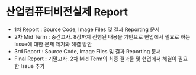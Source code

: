 # **산업컴퓨터비전실제 Report** 

- 1차 Report : Source Code, Image Files 및 결과 Reporting 문서
- 2차 Mid Term : 중간고사. 8강까지 진행된 내용을 기반으로 현업에서 필요로 하는 Issue에 대한 문제 제기와 해결 방안
- 3rd Report : Source Code, Image Files 및 결과 Reporting 문서
- Final Report : 기말고사. 2차 Mid Term의 최종 결과물 및 현업에서 해결이 필요한 Issue 추가

<p align="center">
  
</p>
</br>

